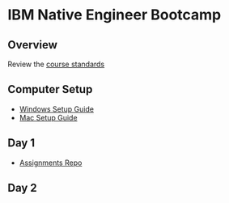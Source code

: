 # IBM Native Engineer Bootcamp

## Overview

Review the [course standards](./standards.md)

## Computer Setup

- [Windows Setup Guide](../computer-setup/windows.md)
- [Mac Setup Guide](../computer-setup/mac.md)

## Day 1

- [Assignments Repo](../git/assignments.md)

## Day 2
